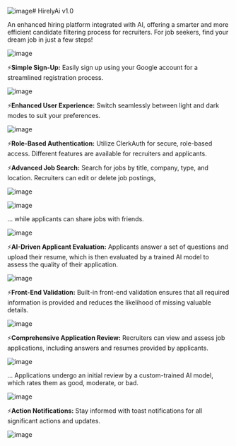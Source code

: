 ![image](https://github.com/user-attachments/assets/be785fa8-6cd6-4e8a-be59-69e818957893)# HirelyAi v1.0

An enhanced hiring platform integrated with AI, offering a smarter and more efficient candidate filtering process for recruiters. For job seekers, find your dream job in just a few steps!

![image](https://github.com/user-attachments/assets/81cb4039-96ed-4d01-a42c-65227177dae9)

⚡**Simple Sign-Up:** Easily sign up using your Google account for a streamlined registration process.

![image](https://github.com/user-attachments/assets/afe2050a-7c17-4fe3-ad81-36ad02aeee6b)

⚡**Enhanced User Experience:** Switch seamlessly between light and dark modes to suit your preferences.

![image](https://github.com/user-attachments/assets/c144f1ca-8cae-4177-bf3b-8d0e9cb43d65)


⚡**Role-Based Authentication:** Utilize ClerkAuth for secure, role-based access. Different features are available for recruiters and applicants.

⚡**Advanced Job Search:** Search for jobs by title, company, type, and location. Recruiters can edit or delete job postings,

![image](https://github.com/user-attachments/assets/81e7ec08-3118-4cc4-9994-68d346f27a8f)

![image](https://github.com/user-attachments/assets/1587c088-8b77-4ea3-bf16-336f88787204)


 ... while applicants can share jobs with friends.

![image](https://github.com/user-attachments/assets/56a96366-43e0-464a-bcf8-f132100e43cd)

⚡**AI-Driven Applicant Evaluation:** Applicants answer a set of questions and upload their resume, which is then evaluated by a trained AI model to assess the quality of their application.

![image](https://github.com/user-attachments/assets/2528213d-8935-4fde-96b1-fdb8f7c0944a)

⚡**Front-End Validation:** Built-in front-end validation ensures that all required information is provided and reduces the likelihood of missing valuable details.

![image](https://github.com/user-attachments/assets/7001787e-daca-47a5-8412-efc59a85b01a)


⚡**Comprehensive Application Review:** Recruiters can view and assess job applications, including answers and resumes provided by applicants.

![image](https://github.com/user-attachments/assets/2c7957d5-377f-4a93-bb2b-e25c06fe7eae)

... Applications undergo an initial review by a custom-trained AI model, which rates them as good, moderate, or bad.

![image](https://github.com/user-attachments/assets/7d717b82-5961-4cd7-9ac2-9dd1dd625d1e)


⚡**Action Notifications:** Stay informed with toast notifications for all significant actions and updates.

![image](https://github.com/user-attachments/assets/7bd37248-7de7-4ba9-ad09-fb0d6556534b)














